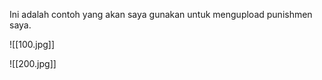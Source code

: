 Ini adalah contoh yang akan saya gunakan untuk mengupload punishmen saya.

![[100.jpg]]


![[200.jpg]]